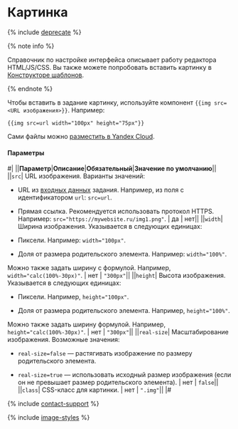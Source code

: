 # Картинка

{% include [deprecate](../../../_includes/deprecate.md) %}

{% note info %}

Справочник по настройке интерфейса описывает работу редактора HTML/JS/CSS. Вы также можете попробовать вставить картинку в [Конструкторе шаблонов](../../../template-builder/operations/insert-images.md).

{% endnote %}

Чтобы вставить в задание картинку, используйте компонент `{{img src=<URL изображения>}}`. Например:

```plaintext
{{img src=url width="100px" height="75px"}}
```

Сами файлы можно [разместить в Yandex Cloud](../use-object-storage.md).

#### Параметры

#|
||**Параметр**|**Описание**|**Обязательный**|**Значение по умолчанию**||
||`src`| URL изображения. Варианты значений:

- URL из [входных данных](../../../glossary.md#input-output-data) задания. Например, из поля с идентификатором `url`: `src=url`.

- Прямая ссылка. Рекомендуется использовать протокол HTTPS. Например: `src="https://mywebsite.ru/img1.png"`. | да | нет||
||`width`| Ширина изображения. Указывается в следующих единицах:

- Пиксели. Например: `width="100px"`.

- Доля от размера родительского элемента. Например: `width="100%"`.

Можно также задать ширину с формулой. Например, `width="calc(100%-30px)"`. | нет | `"300px"`||
||`height`| Высота изображения. Указывается в следующих единицах:

- Пиксели. Например, `height="100px"`.

- Доля от размера родительского элемента. Например, `height="100%"`.

Можно также задать ширину формулой. Например, `height="calc(100%-30px)"`. | нет | `"300px"`||
||`real-size`| Масштабирование изображения. Возможные значения:

- `real-size=false` — растягивать изображение по размеру родительского элемента.

- `real-size=true` — использовать исходный размер изображения (если он не превышает размер родительского элемента). | нет | `false`||
||`class`| CSS-класс для картинки. | нет | `".img"`||
|#

{% include [contact-support](../../_includes/contact-support.md) %}

{% include [image-styles](../../../../_includes/image-styles-internal.md) %}